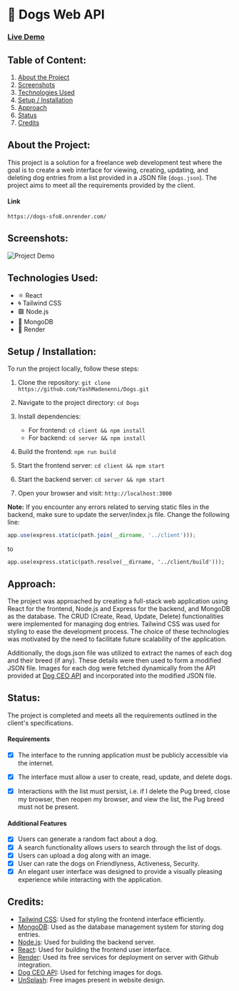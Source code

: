 # 🐶 Dogs Web API

### [Live Demo](https://dogs-sfo8.onrender.com/)

## Table of Content:
1. [About the Project](#about-the-project)
2. [Screenshots](#screenshots)
3. [Technologies Used](#technologies-used)
4. [Setup / Installation](#setup--installation)
5. [Approach](#approach)
6. [Status](#status)
7. [Credits](#credits)

## About the Project:
This project is a solution for a freelance web development test where the goal is to create a web interface for viewing, creating, updating, and deleting dog entries from a list provided in a JSON file (`dogs.json`). The project aims to meet all the requirements provided by the client.

#### Link
`https://dogs-sfo8.onrender.com/`

## Screenshots:
![Project Demo](/path/to/demo.gif)

## Technologies Used:
- ⚛️ React
- 🌀 Tailwind CSS
- 🟩 Node.js
- 🍃 MongoDB
- 🚀 Render

## Setup / Installation:
To run the project locally, follow these steps:
1. Clone the repository: 
``
git clone https://github.com/YashMadenenni/Dogs.git
``

2. Navigate to the project directory: `cd Dogs`
3. Install dependencies: 
   - For frontend: `cd client && npm install`
   - For backend: `cd server && npm install`
4. Build the frontend: `npm run build`
5. Start the frontend server: `cd client && npm start`
6. Start the backend server: `cd server && npm start`
7. Open your browser and visit: `http://localhost:3000`


**Note:** If you encounter any errors related to serving static files in the backend, make sure to update the server/index.js file. Change the following line:
```javascript
app.use(express.static(path.join(__dirname, '../client')));
```
to
```
app.use(express.static(path.resolve(__dirname, '../client/build')));
```
## Approach:
The project was approached by creating a full-stack web application using React for the frontend, Node.js and Express for the backend, and MongoDB as the database. The CRUD (Create, Read, Update, Delete) functionalities were implemented for managing dog entries. Tailwind CSS was used for styling to ease the development process. The choice of these technologies was motivated by the need to facilitate future scalability of the application.

Additionally, the dogs.json file was utilized to extract the names of each dog and their breed (if any). These details were then used to form a modified JSON file. Images for each dog were fetched dynamically from the API provided at [Dog CEO API](https://github.com/ElliottLandsborough/dog-ceo-api) and incorporated into the modified JSON file.

## Status:
The project is completed and meets all the requirements outlined in the client's specifications. 

#### Requirements
- [x]  The interface to the running application must be publicly accessible via the internet.
- [x]  The interface must allow a user to create, read, update, and delete dogs.
- [x]  Interactions with the list must persist, i.e. if I delete the Pug breed, close my browser, then reopen my browser, and view the list, the Pug breed must not be present.


#### Additional Features
- [x] Users can generate a random fact about a dog.
- [x] A search functionality allows users to search through the list of dogs.
- [x] Users can upload a dog along with an image.
- [x] User can rate the dogs on Friendlyness, Activeness, Security.
- [x] An elegant user interface was designed to provide a visually pleasing experience while interacting with the application.

## Credits:
- [Tailwind CSS](https://tailwindcss.com/): Used for styling the frontend interface efficiently.
- [MongoDB](https://www.mongodb.com/): Used as the database management system for storing dog entries.
- [Node.js](https://nodejs.org/): Used for building the backend server.
- [React](https://reactjs.org/): Used for building the frontend user interface.
- [Render](https://render.com/): Used its free services for deployment on server with Github integration.
- [Dog CEO API](https://github.com/ElliottLandsborough/dog-ceo-api): Used for fetching images for dogs.
- [UnSplash](https://unsplash.com/): Free images present in website design.
